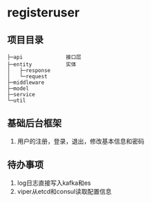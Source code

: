 # registeruser

## 项目目录
```cassandraql
├─api              接口层
├─entity           实体
│   ├─response
│   └─request
├─middleware
├─model
├─service
└─util
```

## 基础后台框架
1. 用户的注册，登录，退出，修改基本信息和密码


## 待办事项
1. log日志直接写入kafka和es
2. viper从etcd和consul读取配置信息